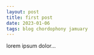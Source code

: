 ```yaml
---
layout: post
title: first post
date: 2023-01-06
tags: blog chordophony jamuary
---
```


lorem ipsum dolor...
